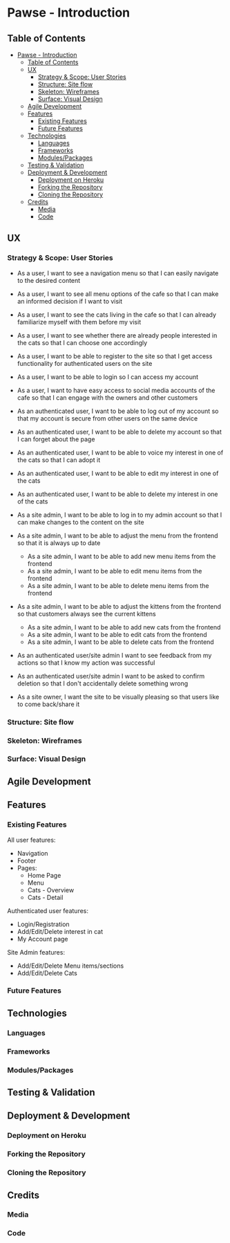 # Pawse - Introduction

<!-- Image with responsive screenshot here -->

<!-- write introduction here -->

<!-- Link to live site -->

## Table of Contents

<!-- TOC goes here -->

- [Pawse - Introduction](#pawse---introduction)
  - [Table of Contents](#table-of-contents)
  - [UX](#ux)
    - [Strategy \& Scope: User Stories](#strategy--scope-user-stories)
    - [Structure: Site flow](#structure-site-flow)
    - [Skeleton: Wireframes](#skeleton-wireframes)
    - [Surface: Visual Design](#surface-visual-design)
  - [Agile Development](#agile-development)
  - [Features](#features)
    - [Existing Features](#existing-features)
    - [Future Features](#future-features)
  - [Technologies](#technologies)
    - [Languages](#languages)
    - [Frameworks](#frameworks)
    - [Modules/Packages](#modulespackages)
  - [Testing \& Validation](#testing--validation)
  - [Deployment \& Development](#deployment--development)
    - [Deployment on Heroku](#deployment-on-heroku)
    - [Forking the Repository](#forking-the-repository)
    - [Cloning the Repository](#cloning-the-repository)
  - [Credits](#credits)
    - [Media](#media)
    - [Code](#code)


## UX

### Strategy & Scope: User Stories

- As a user, I want to see a navigation menu so that I can easily navigate to the desired content
- As a user, I want to see all menu options of the cafe so that I can make an informed decision if I want to visit 
- As a user, I want to see the cats living in the cafe so that I can already familiarize myself with them before my visit
- As a user, I want to see whether there are already people interested in the cats so that I can choose one accordingly
- As a user, I want to be able to register to the site so that I get access functionality for authenticated users on the site
- As a user, I want to be able to login so I can access my account
- As a user, I want to have easy access to social media accounts of the cafe so that I can engage with the owners and other customers
  
- As an authenticated user, I want to be able to log out of my account so that my account is secure from other users on the same device
- As an authenticated user, I want to be able to delete my account so that I can forget about the page
- As an authenticated user, I want to be able to voice my interest in one of the cats so that I can adopt it
- As an authenticated user, I want to be able to edit my interest in one of the cats 
- As an authenticated user, I want to be able to delete my interest in one of the cats

- As a site admin, I want to be able to log in to my admin account so that I can make changes to the content on the site
- As a site admin, I want to be able to adjust the menu from the frontend so that it is always up to date
  - As a site admin, I want to be able to add new menu items from the frontend
  - As a site admin, I want to be able to edit menu items from the frontend
  - As a site admin, I want to be able to delete menu items from the frontend
- As a site admin, I want to be able to adjust the kittens from the frontend so that customers always see the current kittens
  - As a site admin, I want to be able to add new cats from the frontend
  - As a site admin, I want to be able to edit cats from the frontend
  - As a site admin, I want to be able to delete cats from the frontend

- As an authenticated user/site admin I want to see feedback from my actions so that I know my action was successful
- As an authenticated user/site admin I want to be asked to confirm deletion so that I don't accidentally delete something wrong

- As a site owner, I want the site to be visually pleasing so that users like to come back/share it





<!-- Add table, User Stories mapped to Epics -->

<!-- Add section about target audience -->

### Structure: Site flow

<!-- Add flow chart for site flow -->

### Skeleton: Wireframes

<!-- Separate by authenticated/unauthenticated user -->

<!-- Add wireframes mobile -->

<!-- Add wireframes tablet -->

<!-- Add wireframes desktop -->

### Surface: Visual Design

<!-- Add color scheme -->

<!-- Add Fonts -->

<!-- Add image strategy? -->


## Agile Development

<!-- Add info about sprints -->

## Features

### Existing Features

<!-- Add features including screenshots -->
All user features:
- Navigation 
- Footer
- Pages:
  - Home Page
  - Menu 
  - Cats - Overview
  - Cats - Detail

Authenticated user features:
- Login/Registration
- Add/Edit/Delete interest in cat
- My Account page

Site Admin features:
- Add/Edit/Delete Menu items/sections
- Add/Edit/Delete Cats

### Future Features

<!-- Add future features -->

## Technologies

### Languages

### Frameworks

### Modules/Packages

## Testing & Validation

<!-- Add content in TESTING.md -->

## Deployment & Development

### Deployment on Heroku

### Forking the Repository

### Cloning the Repository

## Credits

### Media

<!-- add media links -->

### Code

<!-- Add tutorial links/links to code used -->